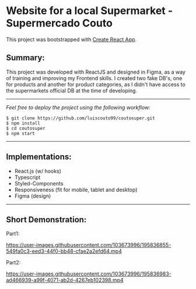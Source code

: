 # Website for a local Supermarket - Supermercado Couto

This project was bootstrapped with [Create React App](https://github.com/facebook/create-react-app).

## Summary:

This project was developed with ReactJS and designed in Figma, as a way of training and improving my Frontend skills.
I created two fake DB's, one for products and another for product categories, as I didn't have access to the supermarkets official DB at the time of developing.

***

*Feel free to deploy the project using the following workflow:*
```
$ git clone https://github.com/luiscouto99/coutosuper.git
$ npm install
$ cd coutosuper
$ npm start
```

***

## Implementations:

- React.js (w/ hooks)
- Typescript
- Styled-Components
- Responsiveness (fit for mobile, tablet and desktop)
- Figma (design)

***

## Short Demonstration:
Part1:

https://user-images.githubusercontent.com/103673996/195836855-549fa0c3-eed3-44f0-bb48-cfae2a2efd64.mp4


Part2:

https://user-images.githubusercontent.com/103673996/195836983-ad466939-a99f-4071-ab2d-4267eb102398.mp4


